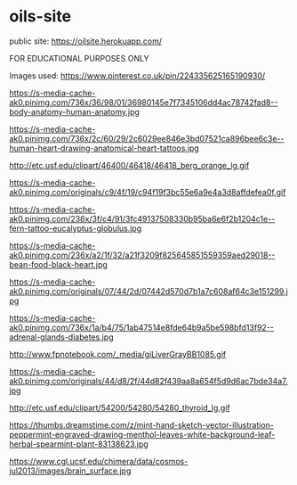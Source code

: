# oils-site

public site: https://oilsite.herokuapp.com/

FOR EDUCATIONAL PURPOSES ONLY

Images used: 
https://www.pinterest.co.uk/pin/224335625165190930/

https://s-media-cache-ak0.pinimg.com/736x/36/98/01/36980145e7f7345106dd4ac78742fad8--body-anatomy-human-anatomy.jpg

https://s-media-cache-ak0.pinimg.com/736x/2c/60/29/2c6029ee846e3bd07521ca896bee6c3e--human-heart-drawing-anatomical-heart-tattoos.jpg

http://etc.usf.edu/clipart/46400/46418/46418_berg_orange_lg.gif

https://s-media-cache-ak0.pinimg.com/originals/c9/4f/19/c94f19f3bc55e6a9e4a3d8affdefea0f.gif

https://s-media-cache-ak0.pinimg.com/236x/3f/c4/91/3fc49137508330b95ba6e6f2b1204c1e--fern-tattoo-eucalyptus-globulus.jpg

https://s-media-cache-ak0.pinimg.com/236x/a2/1f/32/a21f3209f825645851559359aed29018--bean-food-black-heart.jpg

https://s-media-cache-ak0.pinimg.com/originals/07/44/2d/07442d570d7b1a7c608af64c3e151299.jpg

https://s-media-cache-ak0.pinimg.com/736x/1a/b4/75/1ab47514e8fde64b9a5be598bfd13f92--adrenal-glands-diabetes.jpg

http://www.fpnotebook.com/_media/giLiverGrayBB1085.gif

https://s-media-cache-ak0.pinimg.com/originals/44/d8/2f/44d82f439aa8a654f5d9d6ac7bde34a7.jpg

http://etc.usf.edu/clipart/54200/54280/54280_thyroid_lg.gif

https://thumbs.dreamstime.com/z/mint-hand-sketch-vector-illustration-peppermint-engraved-drawing-menthol-leaves-white-background-leaf-herbal-spearmint-plant-83138623.jpg

https://www.cgl.ucsf.edu/chimera/data/cosmos-jul2013/images/brain_surface.jpg
